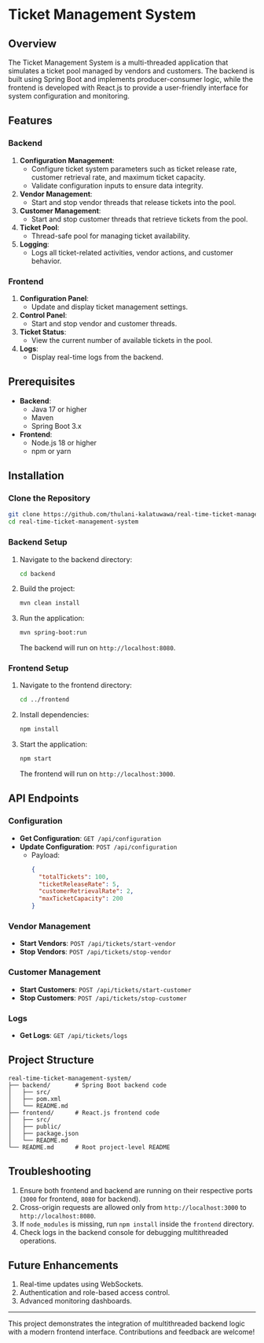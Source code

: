 # Ticket Management System

## Overview
The Ticket Management System is a multi-threaded application that simulates a ticket pool managed by vendors and customers. The backend is built using Spring Boot and implements producer-consumer logic, while the frontend is developed with React.js to provide a user-friendly interface for system configuration and monitoring.

## Features
### Backend
1. **Configuration Management**:
    - Configure ticket system parameters such as ticket release rate, customer retrieval rate, and maximum ticket capacity.
    - Validate configuration inputs to ensure data integrity.
2. **Vendor Management**:
    - Start and stop vendor threads that release tickets into the pool.
3. **Customer Management**:
    - Start and stop customer threads that retrieve tickets from the pool.
4. **Ticket Pool**:
    - Thread-safe pool for managing ticket availability.
5. **Logging**:
    - Logs all ticket-related activities, vendor actions, and customer behavior.

### Frontend
1. **Configuration Panel**:
    - Update and display ticket management settings.
2. **Control Panel**:
    - Start and stop vendor and customer threads.
3. **Ticket Status**:
    - View the current number of available tickets in the pool.
4. **Logs**:
    - Display real-time logs from the backend.

## Prerequisites
- **Backend**:
    - Java 17 or higher
    - Maven
    - Spring Boot 3.x
- **Frontend**:
    - Node.js 18 or higher
    - npm or yarn

## Installation
### Clone the Repository
```bash
git clone https://github.com/thulani-kalatuwawa/real-time-ticket-management-system.git
cd real-time-ticket-management-system
```

### Backend Setup
1. Navigate to the backend directory:
   ```bash
   cd backend
   ```
2. Build the project:
   ```bash
   mvn clean install
   ```
3. Run the application:
   ```bash
   mvn spring-boot:run
   ```
   The backend will run on `http://localhost:8080`.

### Frontend Setup
1. Navigate to the frontend directory:
   ```bash
   cd ../frontend
   ```
2. Install dependencies:
   ```bash
   npm install
   ```
3. Start the application:
   ```bash
   npm start
   ```
   The frontend will run on `http://localhost:3000`.

## API Endpoints
### Configuration
- **Get Configuration**: `GET /api/configuration`
- **Update Configuration**: `POST /api/configuration`
  - Payload:
    ```json
    {
      "totalTickets": 100,
      "ticketReleaseRate": 5,
      "customerRetrievalRate": 2,
      "maxTicketCapacity": 200
    }
    ```

### Vendor Management
- **Start Vendors**: `POST /api/tickets/start-vendor`
- **Stop Vendors**: `POST /api/tickets/stop-vendor`

### Customer Management
- **Start Customers**: `POST /api/tickets/start-customer`
- **Stop Customers**: `POST /api/tickets/stop-customer`

### Logs
- **Get Logs**: `GET /api/tickets/logs`

## Project Structure
```
real-time-ticket-management-system/
├── backend/       # Spring Boot backend code
│   ├── src/
│   ├── pom.xml
│   └── README.md
├── frontend/      # React.js frontend code
│   ├── src/
│   ├── public/
│   ├── package.json
│   └── README.md
└── README.md      # Root project-level README
```

## Troubleshooting
1. Ensure both frontend and backend are running on their respective ports (`3000` for frontend, `8080` for backend).
2. Cross-origin requests are allowed only from `http://localhost:3000` to `http://localhost:8080`.
3. If `node_modules` is missing, run `npm install` inside the `frontend` directory.
4. Check logs in the backend console for debugging multithreaded operations.

## Future Enhancements
1. Real-time updates using WebSockets.
2. Authentication and role-based access control.
3. Advanced monitoring dashboards.

---
This project demonstrates the integration of multithreaded backend logic with a modern frontend interface. Contributions and feedback are welcome!

